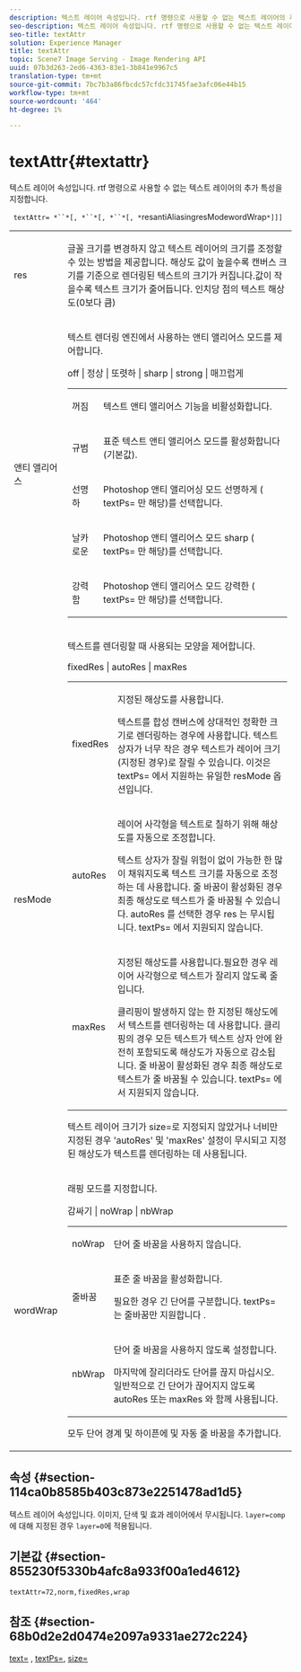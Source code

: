 ```yaml
---
description: 텍스트 레이어 속성입니다. rtf 명령으로 사용할 수 없는 텍스트 레이어의 추가 특성을 지정합니다.
seo-description: 텍스트 레이어 속성입니다. rtf 명령으로 사용할 수 없는 텍스트 레이어의 추가 특성을 지정합니다.
seo-title: textAttr
solution: Experience Manager
title: textAttr
topic: Scene7 Image Serving - Image Rendering API
uuid: 07b3d263-2ed6-4363-83e1-3b841e9967c5
translation-type: tm+mt
source-git-commit: 7bc7b3a86fbcdc57cfdc31745fae3afc06e44b15
workflow-type: tm+mt
source-wordcount: '464'
ht-degree: 1%

---
```



# textAttr{#textattr}

텍스트 레이어 속성입니다. rtf 명령으로 사용할 수 없는 텍스트 레이어의 추가 특성을 지정합니다.

` textAttr= *``*[, *``*[, *``*[, *`resantiAliasingresModewordWrap`*]]]`

<table id="simpletable_0072BF7DF52B4959A14EDEF60A6EBDEE"> 
 <tr class="strow"> 
  <td class="stentry"> <p> <span class="codeph"> <span class="varname"> res  </span> </span> </p> </td> 
  <td class="stentry"> <p>글꼴 크기를 변경하지 않고 텍스트 레이어의 크기를 조정할 수 있는 방법을 제공합니다. 해상도 값이 높을수록 캔버스 크기를 기준으로 렌더링된 텍스트의 크기가 커집니다.값이 작을수록 텍스트 크기가 줄어듭니다. 인치당 점의 텍스트 해상도(0보다 큼) </p> </td> 
 </tr> 
 <tr class="strow"> 
  <td class="stentry"> <p> <span class="codeph"> <span class="varname"> 앤티 앨리어스  </span> </span> </p> </td> 
  <td class="stentry"> <p>텍스트 렌더링 엔진에서 사용하는 앤티 앨리어스 모드를 제어합니다. </p> <p> <span class="codeph"> off | 정상 | 또렷하 | sharp | strong | 매끄럽게  </span> </p> <p> 
    <table id="simpletable_AE2331118FCA4BC7877233E287CED6A4"> 
     <tr class="strow"> 
      <td class="stentry"> <p> <span class="codeph"> 꺼짐 </span> </p> </td> 
      <td class="stentry"> <p>텍스트 앤티 앨리어스 기능을 비활성화합니다. </p> </td> 
     </tr> 
     <tr class="strow"> 
      <td class="stentry"> <p> <span class="codeph"> 규범  </span> </p> </td> 
      <td class="stentry"> <p>표준 텍스트 앤티 앨리어스 모드를 활성화합니다(기본값). </p> </td> 
     </tr> 
     <tr class="strow"> 
      <td class="stentry"> <p> <span class="codeph"> 선명하  </span> </p> </td> 
      <td class="stentry"> <p>Photoshop 앤티 앨리어싱 모드 <span class="codeph"> 선명하게 </span>( <span class="codeph"> textPs= </span>만 해당)를 선택합니다. </p> </td> 
     </tr> 
     <tr class="strow"> 
      <td class="stentry"> <p> <span class="codeph"> 날카로운  </span> </p> </td> 
      <td class="stentry"> <p>Photoshop 앤티 앨리어스 모드 <span class="codeph"> sharp </span>( <span class="codeph"> textPs= </span>만 해당)를 선택합니다. </p> </td> 
     </tr> 
     <tr class="strow"> 
      <td class="stentry"> <p> <span class="codeph"> 강력함 </span> </p> </td> 
      <td class="stentry"> <p>Photoshop 앤티 앨리어스 모드 <span class="codeph"> 강력한 </span>( <span class="codeph"> textPs= </span>만 해당)를 선택합니다. </p> </td> 
     </tr> 
    </table> </p> </td> 
 </tr> 
 <tr class="strow"> 
  <td class="stentry"> <p> <span class="codeph"> <span class="varname"> resMode </span> </span> </p> </td> 
  <td class="stentry"> <p>텍스트를 렌더링할 때 사용되는 모양을 제어합니다. </p> <p> <span class="codeph"> fixedRes | autoRes | maxRes  </span> </p> <p> 
    <table id="simpletable_2CFC06DB37154C7C92614FDF7A818DB5"> 
     <tr class="strow"> 
      <td class="stentry"> <p> <span class="codeph"> fixedRes  </span> </p> </td> 
      <td class="stentry"> <p>지정된 해상도를 사용합니다. </p> <p>텍스트를 합성 캔버스에 상대적인 정확한 크기로 렌더링하는 경우에 사용합니다. 텍스트 상자가 너무 작은 경우 텍스트가 레이어 크기(지정된 경우)로 잘릴 수 있습니다. 이것은 <span class="codeph"> textPs= </span>에서 지원하는 유일한 <span class="varname"> resMode </span> 옵션입니다. </p> </td> 
     </tr> 
     <tr class="strow"> 
      <td class="stentry"> <p> <span class="codeph"> autoRes  </span> </p> </td> 
      <td class="stentry"> <p>레이어 사각형을 텍스트로 칠하기 위해 해상도를 자동으로 조정합니다. </p> <p>텍스트 상자가 잘릴 위험이 없이 가능한 한 많이 채워지도록 텍스트 크기를 자동으로 조정하는 데 사용합니다. 줄 바꿈이 활성화된 경우 최종 해상도로 텍스트가 줄 바꿈될 수 있습니다. <span class="varname"> autoRes </span> 를 선택한 경우  <span class="codeph"> res </span> 는 무시됩니다. <span class="codeph"> textPs= </span>에서 지원되지 않습니다. </p> </td> 
     </tr> 
     <tr class="strow"> 
      <td class="stentry"> <p> <span class="codeph"> maxRes  </span> </p> </td> 
      <td class="stentry"> <p>지정된 해상도를 사용합니다.필요한 경우 레이어 사각형으로 텍스트가 잘리지 않도록 줄입니다. </p> <p>클리핑이 발생하지 않는 한 지정된 해상도에서 텍스트를 렌더링하는 데 사용합니다. 클리핑의 경우 모든 텍스트가 텍스트 상자 안에 완전히 포함되도록 해상도가 자동으로 감소됩니다. 줄 바꿈이 활성화된 경우 최종 해상도로 텍스트가 줄 바꿈될 수 있습니다. <span class="codeph"> textPs= </span>에서 지원되지 않습니다. </p> </td> 
     </tr> 
    </table> </p> <p>텍스트 레이어 크기가 size=로 지정되지 않았거나 너비만 지정된 경우 'autoRes' 및 'maxRes' 설정이 무시되고 지정된 해상도가 텍스트를 렌더링하는 데 사용됩니다. </p> </td> 
 </tr> 
 <tr class="strow"> 
  <td class="stentry"> <p> <span class="codeph"> <span class="varname"> wordWrap  </span> </span> </p> </td> 
  <td class="stentry"> <p>래핑 모드를 지정합니다. </p> <p> <span class="codeph"> 감싸기 | noWrap | nbWrap  </span> </p> <p> 
    <table id="simpletable_FF2510E029EC41E29BC30D9FC2923EA3"> 
     <tr class="strow"> 
      <td class="stentry"> <p> <span class="codeph"> noWrap  </span> </p> </td> 
      <td class="stentry"> <p>단어 줄 바꿈을 사용하지 않습니다. </p> </td> 
     </tr> 
     <tr class="strow"> 
      <td class="stentry"> <p> <span class="codeph"> 줄바꿈 </span> </p> </td> 
      <td class="stentry"> <p>표준 줄 바꿈을 활성화합니다. </p> <p>필요한 경우 긴 단어를 구분합니다. <span class="codeph"> textPs= </span> 는  <span class="codeph"> 줄바꿈만 지원합니다 </span>. </p> </td> 
     </tr> 
     <tr class="strow"> 
      <td class="stentry"> <p> <span class="codeph"> nbWrap  </span> </p> </td> 
      <td class="stentry"> <p>단어 줄 바꿈을 사용하지 않도록 설정합니다. </p> <p>마지막에 잘리더라도 단어를 끊지 마십시오. 일반적으로 긴 단어가 끊어지지 않도록 <span class="codeph"> autoRes </span> 또는 <span class="codeph"> maxRes </span>와 함께 사용됩니다. </p> </td> 
     </tr> 
    </table> </p> <p><span class="codeph"> 모두 단어 경계 및 하이픈에 </span> 및 <span class="codeph"> 자동 줄 바꿈을 추가합니다.</span> </p> </td> 
 </tr> 
</table>

## 속성 {#section-114ca0b8585b403c873e2251478ad1d5}

텍스트 레이어 속성입니다. 이미지, 단색 및 효과 레이어에서 무시됩니다. `layer=comp`에 대해 지정된 경우 `layer=0`에 적용됩니다.

## 기본값 {#section-855230f5330b4afc8a933f00a1ed4612}

`textAttr=72,norm,fixedRes,wrap`

## 참조 {#section-68b0d2e2d0474e2097a9331ae272c224}

[text=](../../../../../is-api/http-ref/image-serving-api-ref/c-http-protocol-reference/c-command-reference/r-text.md#reference-84634052e48548539a1ef63cbe41f22f) ,  [textPs=](../../../../../is-api/http-ref/image-serving-api-ref/c-http-protocol-reference/c-command-reference/r-textps.md#reference-4209a2a6169f44278da2647cfb0cd767),  [size=](../../../../../is-api/http-ref/image-serving-api-ref/c-http-protocol-reference/c-data-types/r-size.md#reference-04d383f32c7b4003bed9978cb854747b)
